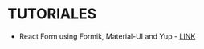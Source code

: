 # TUTORIALES

* React Form using Formik, Material-UI and Yup - [LINK](https://dev.to/finallynero/react-form-using-formik-material-ui-and-yup-2e8h)
